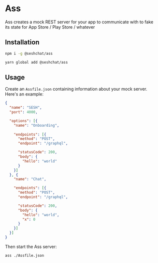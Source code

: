 # Ass
Ass creates a mock REST server for your app to communicate with to fake its state for App Store / Play Store / whatever

## Installation
```bash
npm i -g @seshchat/ass
```
```bash
yarn global add @seshchat/ass
```

## Usage
Create an `Assfile.json` containing information about your mock server. Here's an example:
```json
{
  "name": "SESH",
  "port": 4000,

  "options": [{
    "name": "Onboarding",
    
    "endpoints": [{
      "method": "POST",
      "endpoint": "/graphql",

      "statusCode": 200,
      "body": {
        "hello": "world"
      }
    }]
  }, {
    "name": "Chat",

    "endpoints": [{
      "method": "POST",
      "endpoint": "/graphql",

      "statusCode": 200,
      "body": {
        "hello": "world",
        "x": 0
      }
    }]
  }]
}
```

Then start the Ass server:
```bash
ass ./Assfile.json
```
